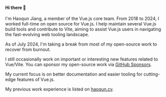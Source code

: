 #### Hi there 👋

I'm Haoqun Jiang, a member of the Vue.js core team. From 2018 to 2024, I worked full-time on open source for Vue.js.
I help maintain several Vue.js build tools and contribute to Vite, aiming to assist Vue.js users in navigating the fast-evolving web tooling landscape.

As of July 2024, I'm taking a break from most of my open-source work to recover from burnout.

I still occasionally work on important or interesting new features related to Vue/Vite.
You can sponsor my open-source work via [GitHub Sponsors](https://github.com/sponsors/sodatea).

My current focus is on better documentation and easier tooling for cutting-edge features of Vue.js.

My previous work experience is listed on [haoqun.cv](https://haoqun.cv/).

